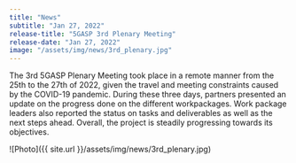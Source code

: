 ```yaml
---
title: "News"
subtitle: "Jan 27, 2022"
release-title: "5GASP 3rd Plenary Meeting"
release-date: "Jan 27, 2022"
image: "/assets/img/news/3rd_plenary.jpg"
---
```



The 3rd 5GASP Plenary Meeting took place in a remote manner from the 25th to the 27th of 2022, given the travel and meeting constraints caused by the COVID-19 pandemic. During these three days, partners presented an update on the progress done on the different workpackages.
Work package leaders also reported the status on tasks and deliverables as well as the next steps ahead. Overall, the project is steadily progressing towards its objectives.

![Photo]({{ site.url }}/assets/img/news/3rd_plenary.jpg)